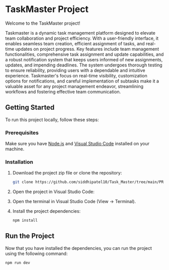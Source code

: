 # TaskMaster Project

Welcome to the TaskMaster project! 

Taskmaster is a dynamic task management platform designed to elevate team collaboration and project efficiency. With a user-friendly interface, it enables seamless team creation, efficient assignment of tasks, and real-time updates on project progress. Key features include team management functionalities, comprehensive task assignment and update capabilities, and a robust notification system that keeps users informed of new assignments, updates, and impending deadlines. The system undergoes thorough testing to ensure reliability, providing users with a dependable and intuitive experience. Taskmaster's focus on real-time visibility, customization options for notifications, and careful implementation of subtasks make it a valuable asset for any project management endeavor, streamlining workflows and fostering effective team communication.

## Getting Started

To run this project locally, follow these steps:

### Prerequisites

Make sure you have [Node.js](https://nodejs.org/) and [Visual Studio Code](https://code.visualstudio.com/) installed on your machine.

### Installation

1. Download the project zip file or clone the repository:

   ```bash
   git clone https://github.com/siddhipatel10/Task_Master/tree/main/PRJ666/Artifacts

2. Open the project in Visual Studio Code:
3. Open the terminal in Visual Studio Code (View -> Terminal).
4. Install the project dependencies:
   ```bash
   npm install

## Run the Project

Now that you have installed the dependencies, you can run the project using the following command:

   ```bash
   npm run dev



